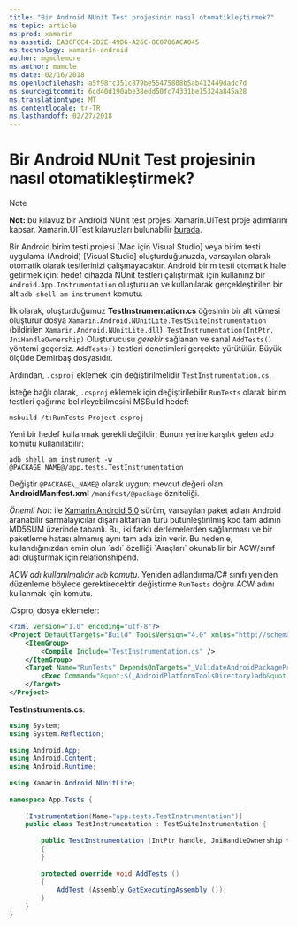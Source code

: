 ```yaml
---
title: "Bir Android NUnit Test projesinin nasıl otomatikleştirmek?"
ms.topic: article
ms.prod: xamarin
ms.assetid: EA3CFCC4-2D2E-49D6-A26C-8C0706ACA045
ms.technology: xamarin-android
author: mgmclemore
ms.author: mamcle
ms.date: 02/16/2018
ms.openlocfilehash: a5f98fc351c879be55475808b5ab412449dadc7d
ms.sourcegitcommit: 6cd40d190abe38edd50fc74331be15324a845a28
ms.translationtype: MT
ms.contentlocale: tr-TR
ms.lasthandoff: 02/27/2018
---
```

# <a name="how-do-i-automate-an-android-nunit-test-project"></a>Bir Android NUnit Test projesinin nasıl otomatikleştirmek?

> [!NOTE]
> **Not:** bu kılavuz bir Android NUnit test projesi Xamarin.UITest proje adımlarını kapsar. Xamarin.UITest kılavuzları bulunabilir [burada](https://docs.microsoft.com/appcenter/test-cloud/preparing-for-upload/uitest).

Bir Android birim testi projesi [Mac için Visual Studio] veya birim testi uygulama (Android) [Visual Studio] oluşturduğunuzda, varsayılan olarak otomatik olarak testlerinizi çalışmayacaktır.
Android birim testi otomatik hale getirmek için: hedef cihazda NUnit testleri çalıştırmak için kullanırız bir `Android.App.Instrumentation` oluşturulan ve kullanılarak gerçekleştirilen bir alt `adb shell am instrument` komutu.

İlk olarak, oluşturduğumuz **TestInstrumentation.cs** öğesinin bir alt kümesi oluşturur dosya `Xamarin.Android.NUnitLite.TestSuiteInstrumentation` (bildirilen `Xamarin.Android.NUnitLite.dll`). `TestInstrumentation(IntPtr, JniHandleOwnership)` Oluşturucusu _gerekir_ sağlanan ve sanal `AddTests()` yöntemi geçersiz.
`AddTests()` testleri denetimleri gerçekte yürütülür. Büyük ölçüde Demirbaş dosyasıdır.

Ardından, `.csproj` eklemek için değiştirilmelidir `TestInstrumentation.cs`.

İsteğe bağlı olarak, `.csproj` eklemek için değiştirilebilir `RunTests` olarak birim testleri çağırma belirleyebilmesini MSBuild hedef:

```shell
msbuild /t:RunTests Project.csproj
```

Yeni bir hedef kullanmak gerekli değildir; Bunun yerine karşılık gelen adb komutu kullanılabilir:

```shell
adb shell am instrument -w @PACKAGE_NAME@/app.tests.TestInstrumentation
```

Değiştir `@PACKAGE\_NAME@` olarak uygun; mevcut değeri olan **AndroidManifest.xml** `/manifest/@package` özniteliği.

*Önemli Not*: ile [Xamarin.Android 5.0](https://developer.xamarin.com/releases/android/xamarin.android_5/xamarin.android_5.1/#Android_Callable_Wrapper_Naming) sürüm, varsayılan paket adları Android aranabilir sarmalayıcılar dışarı aktarılan türü bütünleştirilmiş kod tam adının MD5SUM üzerinde tabanlı. Bu, iki farklı derlemelerden sağlanması ve bir paketleme hatası almamış aynı tam ada izin verir. Bu nedenle, kullandığınızdan emin olun \`adı\` özelliği \`Araçları\` okunabilir bir ACW/sınıf adı oluşturmak için relationshipend.

_ACW adı kullanılmalıdır `adb` komutu_. Yeniden adlandırma/C# sınıfı yeniden düzenleme böylece gerektirecektir değiştirme `RunTests` doğru ACW adını kullanmak için komutu.

.Csproj dosya eklemeler:

```xml
<?xml version="1.0" encoding="utf-8"?>
<Project DefaultTargets="Build" ToolsVersion="4.0" xmlns="http://schemas.microsoft.com/developer/msbuild/2003">
    <ItemGroup>
        <Compile Include="TestInstrumentation.cs" />
    </ItemGroup>
    <Target Name="RunTests" DependsOnTargets="_ValidateAndroidPackageProperties">
        <Exec Command="&quot;$(_AndroidPlatformToolsDirectory)adb&quot; $(AdbTarget) $(AdbOptions) shell am instrument -w $(_AndroidPackage)/app.tests.TestInstrumentation" />
    </Target>
</Project>
```

**TestInstruments.cs**:

```cs 
using System;
using System.Reflection;
 
using Android.App;
using Android.Content;
using Android.Runtime;
 
using Xamarin.Android.NUnitLite;
 
namespace App.Tests {
 
    [Instrumentation(Name="app.tests.TestInstrumentation")]
    public class TestInstrumentation : TestSuiteInstrumentation {
 
        public TestInstrumentation (IntPtr handle, JniHandleOwnership transfer) : base (handle, transfer)
        {
        }
 
        protected override void AddTests ()
        {
            AddTest (Assembly.GetExecutingAssembly ());
        }
    }
}
```

